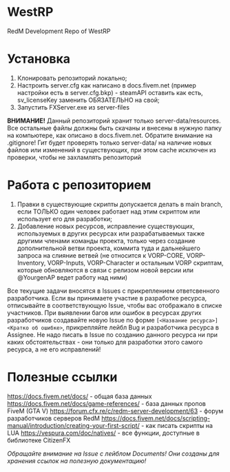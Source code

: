 # WestRP
RedM Development Repo of WestRP

# Установка
1) Клонировать репозиторий локально;
2) Настроить server.cfg как написано в docs.fivem.net (пример настройки есть в server.cfg.bkp) - steamAPI оставить как есть, sv_licenseKey заменить ОБЯЗАТЕЛЬНО на свой;
3) Запустить FXServer.exe из server-files

**ВНИМАНИЕ!** Данный репозиторий хранит только server-data/resources. Все остальные файлы должны быть скачаны и внесены в нужную папку на компьютере, как описано в docs.fivem.net. Обратите внимание на .gitignore! Гит будет проверять только server-data/ на наличие новых файлов или изменений в существующих, при этом cache исключен из проверки, чтобы не захламлять репозиторий

# Работа с репозиторием
1) Правки в существующие скрипты допускается делать в main branch, если ТОЛЬКО один человек работает над этим скриптом или использует его для разработки;
2) Добавление новых ресурсов, исправление существующих, используемых в других ресурсах или разрабатываемых также другими членами команды проекта, только через создание дополнительной ветви проекта, коммита туда и дальнейшего запроса на слияние ветвей (не относится к VORP-CORE, VORP-Inventory, VORP-Inputs, VORP-Character и остальным VORP скриптам, которые обновляются в связи с релизом новой версии или @YourgenAP ведет работу над ними)

Все текущие задачи вносятся в Issues с прикреплением ответсвенного разработчика. Если вы принимаете участие в разработке ресурса, отписывайте в соответствующую Issue, чтобы вас отображало в списке участников. При выявлении багов или ошибок в ресурсах других разработчиков создавайте новую Issue по форме `[<Название ресурса>] <Кратко об ошибке>`, прикрепляйте лейбл Bug и разработчика ресурса в Assignee. Не надо писать в Issue по созданию данного ресурса ни при каких обстоятельствах - они только для разработки этого самого ресурса, а не его исправлений!

# Полезные ссылки
https://docs.fivem.net/docs/ - общая база данных
https://docs.fivem.net/docs/game-references/ - база данных пропов FiveM (GTA V)
https://forum.cfx.re/c/redm-server-development/63 - форум разработчиков серверов RedM
https://docs.fivem.net/docs/scripting-manual/introduction/creating-your-first-script/ - как писать скрипты на LUA
https://vespura.com/doc/natives/ - все функции, доступные в библиотеке CitizenFX

_Обращайте внимание на Issue с лейблом Documents! Они созданы для хранения ссылок на полезную документацию!_
